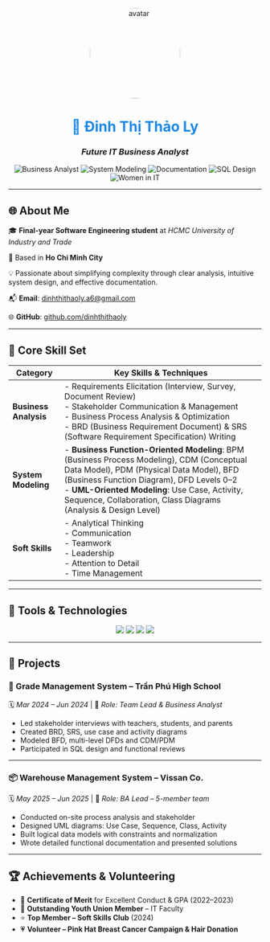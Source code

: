 <p align="center">
  <img src="D:\0. Tệp Đa Phương Tiện\Ảnh kỷ niệm\Lễ tốt nghiệp lớp 12\5" width="180" style="border-radius: 50%;" alt="avatar"/>
</p>

<h1 align="center" style="color:#1E88E5;">💼 Đinh Thị Thảo Ly</h1>
<h3 align="center"><i>Future IT Business Analyst </i></h3>

<p align="center">
  <img src="https://img.shields.io/badge/Business_Analyst–Process_Focused-1976D2?style=for-the-badge&logo=confluence&logoColor=white" alt="Business Analyst" />
  <img src="https://img.shields.io/badge/System_Modeling–UML|DFD|BPMN-1565C0?style=for-the-badge&logo=uml&logoColor=white" alt="System Modeling" />
  <img src="https://img.shields.io/badge/Documentation–BRD|SRS|Use_Case-0D47A1?style=for-the-badge&logo=readthedocs&logoColor=white" alt="Documentation" />
  <img src="https://img.shields.io/badge/SQL_Design–ERD|CDM|PDM-0B5394?style=for-the-badge&logo=sqlite&logoColor=white" alt="SQL Design" />
  <img src="https://img.shields.io/badge/Women_in_IT–Proud-0A3D91?style=for-the-badge&logo=opsgenie&logoColor=white" alt="Women in IT" />
</p>

---

## 🌐 About Me

🎓 **Final-year Software Engineering student** at *HCMC University of Industry and Trade*  

📍 Based in **Ho Chi Minh City**

💡 Passionate about simplifying complexity through clear analysis, intuitive system design, and effective documentation.  

📬 **Email**: [dinhthithaoly.a6@gmail.com](mailto:dinhthithaoly.a6@gmail.com)  

🌐 **GitHub**: [github.com/dinhthithaoly](https://github.com/dinhthithaoly)

---
## 🧠 Core Skill Set

| **Category**          | **Key Skills & Techniques**                                                                                                                                                                                                                     |
|-----------------------|--------------------------------------------------------------------------------------------------------------------------------------------------------------------------------------------------------------------------------------------------|
| **Business Analysis** | - Requirements Elicitation (Interview, Survey, Document Review)<br>- Stakeholder Communication & Management<br>- Business Process Analysis & Optimization<br>- BRD (Business Requirement Document) & SRS (Software Requirement Specification) Writing |
| **System Modeling**   | - **Business Function-Oriented Modeling**: BPM (Business Process Modeling), CDM (Conceptual Data Model), PDM (Physical Data Model), BFD (Business Function Diagram), DFD Levels 0–2<br>- **UML-Oriented Modeling**: Use Case, Activity, Sequence, Collaboration, Class Diagrams (Analysis & Design Level) |
| **Soft Skills**       | - Analytical Thinking <br>- Communication<br>- Teamwork <br>- Leadership<br>- Attention to Detail <br>- Time Management                                                                                                                                     |


---

## 🧩 Tools & Technologies

<p align="center">
  <img src="https://img.shields.io/badge/Tool-PowerDesigner-1E88E5?style=for-the-badge&logo=databricks&logoColor=white" />
  <img src="https://img.shields.io/badge/Tool-Rational%20Rose-1976D2?style=for-the-badge&logo=ibm&logoColor=white" />
  <img src="https://img.shields.io/badge/Database-SQL%20Server-0D47A1?style=for-the-badge&logo=microsoftsqlserver&logoColor=white" />
  <img src="https://img.shields.io/badge/Diagram-Draw.io-1565C0?style=for-the-badge&logo=diagramsdotnet&logoColor=white" />
</p>

---

## 🚀 Projects

### 📘 Grade Management System – Trần Phú High School  
🗓️ *Mar 2024 – Jun 2024* | 👥 *Role: Team Lead & Business Analyst*  
- Led stakeholder interviews with teachers, students, and parents  
- Created BRD, SRS, use case and activity diagrams  
- Modeled BFD, multi-level DFDs and CDM/PDM  
- Participated in SQL design and functional reviews  

---

### 📦 Warehouse Management System – Vissan Co.  
🗓️ *May 2025 – Jun 2025* | 👥 *Role: BA Lead – 5-member team*  
- Conducted on-site process analysis and stakeholder   
- Designed UML diagrams: Use Case, Sequence, Class, Activity  
- Built logical data models with constraints and normalization  
- Wrote detailed functional documentation and presented solutions

---

## 🏆 Achievements & Volunteering

- 🥇 **Certificate of Merit** for Excellent Conduct & GPA (2022–2023)  
- 🏅 **Outstanding Youth Union Member** – IT Faculty  
- ⭐ **Top Member – Soft Skills Club** (2024)  
- 💗 **Volunteer – Pink Hat Breast Cancer Campaign & Hair Donation**
